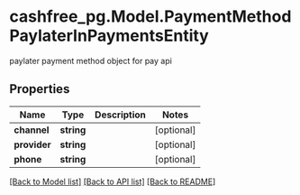# cashfree_pg.Model.PaymentMethodPaylaterInPaymentsEntity
paylater payment method object for pay api

## Properties

Name | Type | Description | Notes
------------ | ------------- | ------------- | -------------
**channel** | **string** |  | [optional] 
**provider** | **string** |  | [optional] 
**phone** | **string** |  | [optional] 

[[Back to Model list]](../README.md#documentation-for-models) [[Back to API list]](../README.md#documentation-for-api-endpoints) [[Back to README]](../README.md)

